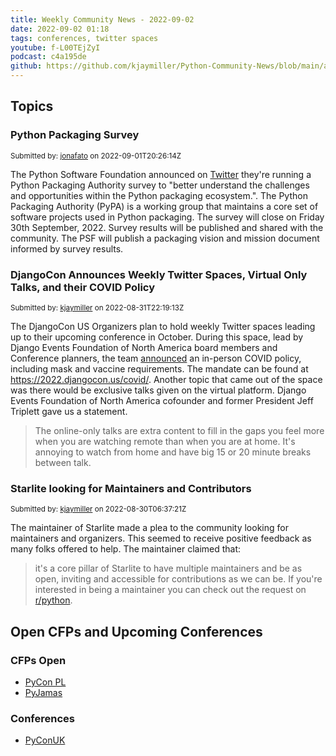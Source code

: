```yaml
---
title: Weekly Community News - 2022-09-02
date: 2022-09-02 01:18
tags: conferences, twitter spaces
youtube: f-L00TEjZyI
podcast: c4a195de
github: https://github.com/kjaymiller/Python-Community-News/blob/main/app/content/2022-09-02T01:18:56Z.md
---
```


## Topics

### Python Packaging Survey

<small>Submitted by: [jonafato](https://github.com/jonafato) on 2022-09-01T20:26:14Z</small>

The Python Software Foundation announced on [Twitter](https://twitter.com/ThePSF/status/1565415698100359169) they're running a Python Packaging Authority survey to "better understand the challenges and opportunities within the Python packaging ecosystem.".
The Python Packaging Authority (PyPA) is a working group that maintains a core set of software projects used in Python packaging.
The survey will close on Friday 30th September, 2022. Survey results will be published and shared with the community.
The PSF will publish a packaging vision and mission document informed by survey results.


### DjangoCon Announces Weekly Twitter Spaces, Virtual Only Talks, and their COVID Policy

<small>Submitted by: [kjaymiller](https://github.com/kjaymiller) on 2022-08-31T22:19:13Z</small>

The DjangoCon US Organizers plan to hold weekly Twitter spaces leading up to their upcoming conference in October. During this space, lead by Django Events Foundation of North America board members and Conference planners, the team [announced](https://twitter.com/djangocon/status/1565025875904454656) an in-person COVID policy, including mask and vaccine requirements. The mandate can be found at https://2022.djangocon.us/covid/.
Another topic that came out of the space was there would be exclusive talks given on the virtual platform.
Django Events Foundation of North America cofounder and former President Jeff Triplett gave us a statement.
> The online-only talks are extra content to fill in the gaps you feel more when you are watching remote than when you are at home. It's annoying to watch from home and have big 15 or 20 minute breaks between talk.


### Starlite looking for Maintainers and Contributors

<small>Submitted by: [kjaymiller](https://github.com/kjaymiller) on 2022-08-30T06:37:21Z</small>

The maintainer of Starlite made a plea to the community looking for maintainers and organizers. This seemed to receive positive feedback as many folks offered to help.
The maintainer claimed that:
> it's a core pillar of Starlite to have multiple maintainers and be as open, inviting and accessible for contributions as we can be.
If you're interested in being a maintainer you can check out the request on [r/python](https://www.reddit.com/r/Python/comments/wz07o3/starlite_is_looking_for_contributors_and/
).



## Open CFPs and Upcoming Conferences
### CFPs Open

- [PyCon PL](https://pl.pycon.org/2022/en/agenda/)
- [PyJamas](https://pyjamas.live)

### Conferences

- [PyConUK](https://2022.pyconuk.org/)
